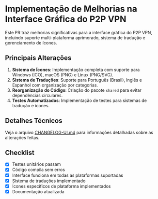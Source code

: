 # Implementação de Melhorias na Interface Gráfica do P2P VPN

Este PR traz melhorias significativas para a interface gráfica do P2P VPN, incluindo suporte multi-plataforma aprimorado, sistema de tradução e gerenciamento de ícones.

## Principais Alterações

1. **Sistema de Ícones**: Implementação completa com suporte para Windows (ICO), macOS (PNG) e Linux (PNG/SVG).
2. **Sistema de Traduções**: Suporte para Português (Brasil), Inglês e Espanhol com organização por categorias.
3. **Reorganização do Código**: Criação do pacote `shared` para evitar dependências circulares.
4. **Testes Automatizados**: Implementação de testes para sistemas de tradução e ícones.

## Detalhes Técnicos

Veja o arquivo [CHANGELOG-UI.md](https://github.com/peder1981/p2p-vpn/blob/desenvolvimento-ui/CHANGELOG-UI.md) para informações detalhadas sobre as alterações feitas.

## Checklist

- [x] Testes unitários passam
- [x] Código compila sem erros
- [x] Interface funciona em todas as plataformas suportadas
- [x] Sistema de traduções implementado
- [x] Ícones específicos de plataforma implementados
- [x] Documentação atualizada
